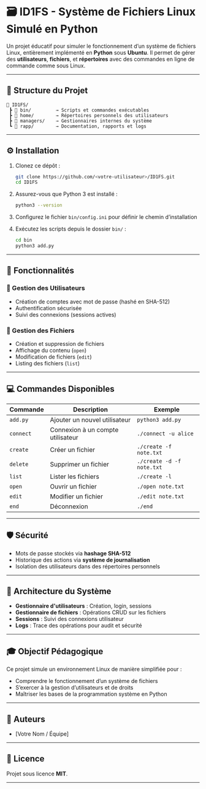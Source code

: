 
# 🗃️ ID1FS - Système de Fichiers Linux Simulé en Python

Un projet éducatif pour simuler le fonctionnement d’un système de fichiers Linux, entièrement implémenté en **Python** sous **Ubuntu**. Il permet de gérer des **utilisateurs**, **fichiers**, et **répertoires** avec des commandes en ligne de commande comme sous Linux.

---

## 🧰 Structure du Projet

```
📁 ID1FS/
 ┣ 📂 bin/         → Scripts et commandes exécutables
 ┣ 📂 home/        → Répertoires personnels des utilisateurs
 ┣ 📂 managers/    → Gestionnaires internes du système
 ┗ 📂 rapp/        → Documentation, rapports et logs
```

---

## ⚙️ Installation

1. Clonez ce dépôt :
   ```bash
   git clone https://github.com/<votre-utilisateur>/ID1FS.git
   cd ID1FS
   ```

2. Assurez-vous que Python 3 est installé :
   ```bash
   python3 --version
   ```

3. Configurez le fichier `bin/config.ini` pour définir le chemin d’installation

4. Exécutez les scripts depuis le dossier `bin/` :
   ```bash
   cd bin
   python3 add.py
   ```

---

## 🔐 Fonctionnalités

### 👤 Gestion des Utilisateurs
- Création de comptes avec mot de passe (hashé en SHA-512)
- Authentification sécurisée
- Suivi des connexions (sessions actives)

### 📄 Gestion des Fichiers
- Création et suppression de fichiers
- Affichage du contenu (`open`)
- Modification de fichiers (`edit`)
- Listing des fichiers (`list`)

---

## 💻 Commandes Disponibles

| Commande     | Description                      | Exemple                             |
|--------------|----------------------------------|--------------------------------------|
| `add.py`     | Ajouter un nouvel utilisateur    | `python3 add.py`                     |
| `connect`    | Connexion à un compte utilisateur| `./connect -u alice`                 |
| `create`     | Créer un fichier                 | `./create -f note.txt`              |
| `delete`     | Supprimer un fichier             | `./create -d -f note.txt`           |
| `list`       | Lister les fichiers              | `./create -l`                        |
| `open`       | Ouvrir un fichier                | `./open note.txt`                   |
| `edit`       | Modifier un fichier              | `./edit note.txt`                   |
| `end`        | Déconnexion                      | `./end`                              |

---

## 🛡️ Sécurité

- Mots de passe stockés via **hashage SHA-512**
- Historique des actions via **système de journalisation**
- Isolation des utilisateurs dans des répertoires personnels

---

## 🧱 Architecture du Système

- **Gestionnaire d'utilisateurs** : Création, login, sessions
- **Gestionnaire de fichiers** : Opérations CRUD sur les fichiers
- **Sessions** : Suivi des connexions utilisateur
- **Logs** : Trace des opérations pour audit et sécurité

---

## 🎓 Objectif Pédagogique

Ce projet simule un environnement Linux de manière simplifiée pour :
- Comprendre le fonctionnement d’un système de fichiers
- S’exercer à la gestion d’utilisateurs et de droits
- Maîtriser les bases de la programmation système en Python

---

## 👥 Auteurs

- [Votre Nom / Équipe]

---

## 📄 Licence

Projet sous licence **MIT**.

---

